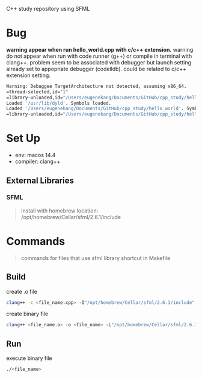 C++ study repository using SFML

# Bug
**warning appear when run hello_world.cpp with c/c++ extension.**
warning do not appear when run with code runner (g++) or compile in terminal with clang++. problem seem to be associated with debugger but launch setting already set to appopriate debugger (codelldb). could be related to c/c++ extension setting.

```zsh
Warning: Debuggee TargetArchitecture not detected, assuming x86_64.
=thread-selected,id="1"
=library-unloaded,id="/Users/eugenekang/Documents/GitHub/cpp_study/hello_world",target-name="/Users/eugenekang/Documents/GitHub/cpp_study/hello_world",host-name="/Users/eugenekang/Documents/GitHub/cpp_study/hello_world"
Loaded '/usr/lib/dyld'. Symbols loaded.
Loaded '/Users/eugenekang/Documents/GitHub/cpp_study/hello_world'. Symbols loaded.
=library-unloaded,id="/Users/eugenekang/Documents/GitHub/cpp_study/hello_world",target-name="/Users/eugenekang/Documents/GitHub/cpp_study/hello_world",host-name="/Users/eugenekang/Documents/GitHub/cpp_study/hello_world"
```

# Set Up
- env: macos 14.4
- compiler: clang++

## External Libraries
### SFML
> install with homebrew
> location: /opt/homebrew/Cellar/sfml/2.6.1/include

# Commands
> commands for files that use sfml library
> shortcut in Makefile

## Build
create .o file
```zsh
clang++ -c <file_name.cpp> -I"/opt/homebrew/Cellar/sfml/2.6.1/include"
```

create binary file
```zsh
clang++ <file_name.o> -o <file_name> -L"/opt/homebrew/Cellar/sfml/2.6.1/lib" -lsfml-graphics -lsfml-window -lsfml-system
```

## Run
execute binary file
```zsh
./<file_name>
```